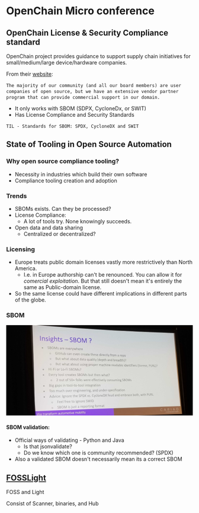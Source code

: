 # OpenChain Micro conference

## OpenChain License & Security Compliance standard

OpenChain project provides guidance to support supply chain initiatives for small/medium/large device/hardware companies.

From their [website](https://www.openchainproject.org/community):
```
The majority of our community (and all our board members) are user companies of open source, but we have an extensive vendor partner program that can provide commercial support in our domain.
```


- It only works with SBOM (SDPX, CycloneDx, or SWIT)
- Has License Compliance and Security Standards

```
TIL - Standards for SBOM: SPDX, CycloneDX and SWIT
```

## State of Tooling in Open Source Automation

### Why open source compliance tooling?
- Necessity in industries which build their own software
- Compliance tooling creation and adoption

### Trends
- SBOMs exists. Can they be processed?
- License Compliance:
    - A lot of tools try. None knowingly succeeds.
- Open data and data sharing
    - Centralized or decentralized?

### Licensing
- Europe treats public domain licenses vastly more restrictively than North America.
    - I.e. in Europe authorship can't be renounced. You can allow it for _comercial exploitation_. But that still doesn't mean it's entirely the same as Public-domain license.
- So the same license could have different implications in different parts of the globe.

### SBOM
![Alt text](../images/IMG_20230509_155231.jpg)

#### SBOM validation:
- Official ways of validating - Python and Java 
    - Is that jsonvalidate?
    - Do we know which one is community recommended? (SPDX)
- Also a validated SBOM doesn't necessarily mean its a correct SBOM

## [FOSSLight](https://fosslight.org)
FOSS and Light

Consist of Scanner, binaries, and Hub
